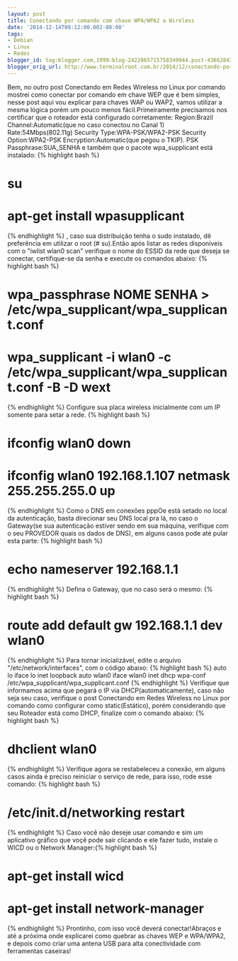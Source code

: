 ```yaml
---
layout: post
title: Conectando por comando com chave WPA/WPA2 a Wireless
date: '2014-12-14T09:12:00.002-08:00'
tags:
- Debian
- Linux
- Redes
blogger_id: tag:blogger.com,1999:blog-2422865715758349944.post-4366284281068248445
blogger_orig_url: http://www.terminalroot.com.br/2014/12/conectando-por-comando-com-chave.html
---
```

Bem, no outro post Conectando em Redes Wireless no Linux por comando mostrei como conectar por comando em chave WEP que é bem simples, nesse post aqui vou explicar para chaves WAP ou WAP2, vamos utilizar a mesma lógica porém um pouco menos fácil.Primeiramente precisamos nos certificar que o roteador está configurado corretamente:
Region:Brazil
Channel:Automatic(que no caso conectou no Canal 1)
Rate:54Mbps(802.11g)
Security Type:WPA-PSK/WPA2-PSK
Security Option:WPA2-PSK
Encryption:Automatic(que pegou o TKIP).
PSK Passphrase:SUA_SENHA
e também que o pacote wpa_supplicant está instalado:
{% highlight bash %}
# su
# apt-get install wpasupplicant
{% endhighlight %}
, caso sua distribuição tenha o sudo instalado, dê preferência em utilizar o root (# su).Então após listar as redes disponíveis com o "iwlist wlan0 scan" verifique o nome do ESSID da rede que deseja se conectar, certifique-se da senha e execute os comandos abaixo:
{% highlight bash %}
# wpa_passphrase NOME SENHA > /etc/wpa_supplicant/wpa_supplicant.conf
# wpa_supplicant -i wlan0 -c /etc/wpa_supplicant/wpa_supplicant.conf -B -D wext
{% endhighlight %}
Configure sua placa wireless inicialmente com um IP somente para setar a rede.
{% highlight bash %}
# ifconfig wlan0 down
# ifconfig wlan0 192.168.1.107 netmask 255.255.255.0 up
{% endhighlight %}
Como o DNS em conexões pppOe está setado no local da autenticação, basta direcionar seu DNS local pra lá, no caso o Gateway(se sua autenticação estiver sendo em sua máquina, verifique com o seu PROVEDOR quais os dados de DNS), em alguns casos pode até pular esta parte:
{% highlight bash %}
# echo nameserver 192.168.1.1
{% endhighlight %}
Defina o Gateway, que no caso será o mesmo:
{% highlight bash %}
# route add default gw 192.168.1.1 dev wlan0
{% endhighlight %}
Para tornar inicializável, edite o arquivo "/etc/network/interfaces", com o código abaixo:
{% highlight bash %}
auto lo
iface lo inet loopback
auto wlan0
iface wlan0 inet dhcp
wpa-conf /etc/wpa_supplicant/wpa_supplicant.conf
{% endhighlight %}
Verifique que informamos acima que pegará o IP via DHCP(automaticamente), caso não seja seu caso, verifique o post Conectando em Redes Wireless no Linux por comando como configurar como static(Estático), porém considerando que seu Roteador está como DHCP, finalize com o comando abaixo:
{% highlight bash %}
# dhclient wlan0
{% endhighlight %}
Verifique agora se restabeleceu a conexão, em alguns casos ainda é preciso reiniciar o serviço de rede, para isso, rode esse comando:
{% highlight bash %}
# /etc/init.d/networking restart
{% endhighlight %}
Caso você não deseje usar comando e sim um aplicativo gráfico que voçê pode sair clicando e ele fazer tudo, instale o WICD ou o Network Manager:{% highlight bash %}
# apt-get install wicd
# apt-get install network-manager
{% endhighlight %}
Prontinho, com isso você deverá conectar!Abraços e até a próxima onde explicarei como quebrar as chaves WEP e WPA/WPA2, e depois como criar uma antena USB para alta conectividade com ferramentas caseiras!

